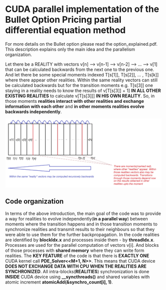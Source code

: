 # CUDA parallel implementation of the Bullet Option Pricing partial differential equation method

For more details on the Bullet option please read the option_explained.pdf. This description explains only the main idea and the parallelism organization.

Let there be a REALITY with vectors v[n] --> v[n-1] --> v[n-2] --> ... --> v[1] that can be calculated backwards from the next one to the previous one. And let there be some special
moments indexed T[s[1]], T[s[2]], ... , T[s[k]] where there appear other realities. Within the same reality vectors can still be calculated backwards but for the transition moments e.g. T[s[3]]
one staying in a reality needs to know the results of v[T[s[3]] + 1] **IN ALL OTHER EXISTING REALITIES** to calculate  v[T[s[3]]] **IN HIS OWN REALITY**. So, in those moments **realities interact with other realities and exchange information with each other** and **in other moments realities evolve backwards independently**. 

![Scheme](/images/scheme_realities.jpg)

## Code organization
In terms of the above introduction, the main goal of the code was to provide a way for realities to evolve independently(**in a parallel way**) between moments where the transition happens and in those transition moments to synchronize realities and transmit results to their neighbours so that they were able to use them for the further backpropagation. In the code realities are identified by **blockIdx.x** and processes inside them  - by **threadIdx.x**. Processes are used for the parallel computation of vectors v[i]. And blocks of those processes with **shared memory** where they can write form realities. The **KEY FEATURE** of the code is that there is **EXACTLY ONE** CUDA kernel call **PDE_Solver<<M+1, N>>**. This means that  CUDA device **DOES NOT EXCHANGE DATA WITH CPU WHEN THE REALITIES ARE SYNCHRONIZED**. All intra-blocks(**REALITIES**) synchronization is done **INSIDE** CUDA device using **__syncthreads()** and shared variables with atomic increment **atomicAdd(&synchro_count[i], 1)**.


